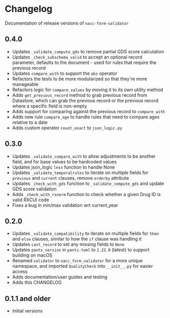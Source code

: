 # Changelog

Documentation of release versions of `nacc-form-validator`

## 0.4.0

* Updates `_validate_compute_gds` to remove partial GDS score calculation
* Updates `_check_subschema_valid` to accept an optional record parameter, defaults to the document - used for rules that require the previous record
* Updates `compare_with` to support the `abs` operator
* Refactors the tests to be more modularized so that they're more manageable
* Refactors logic for `compare_values` by moving it to its own utility method
* Adds `get_previous_record` method to grab previous record from Datastore, which can grab the previous record or the previous record where a specific field is non-empty
* Adds support for comparing against the previous record to `compare_with`
* Adds new rule `compare_age` to handle rules that need to compare ages relative to a date
* Adds custom operator `count_exact` to `json_logic.py`

## 0.3.0

* Updates `_validate_compare_with` to allow adjustments to be another field, and for base values to be hardcoded values
* Updates json_logic `less` function to handle None
* Updates `_validate_temporalrules` to iterate on multiple fields for `previous` and `current` clauses, remove `orderby` attribute
* Updates `_check_with_gds` function to `_validate_compute_gds` and update GDS score validation
* Adds `_check_with_rxnorm` function to check whether a given Drug ID is valid RXCUI code
* Fixes a bug in min/max validation wrt current_year

## 0.2.0

* Updates `_validate_compatibility` to iterate on multiple fields for `then` and `else` clauses, similar to how the `if` clause was handling it
* Updates `cast_record` to set any missing fields to `None`
* Updates `pants_version` in `pants.toml` to `2.22.0` (latest) to support building on macOS
* Renamed `validator` to `nacc_form_validator` for a more unique namespace, and imported `QualityCheck` into `__init__.py` for easier access
* Adds documentation/user guides and testing
* Adds this CHANGELOG

## 0.1.1 and older

* Initial versions

